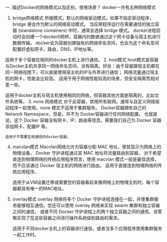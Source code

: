 一. 描述Docker的网络模式以及区别，使用场景？
docker一共有五种网络模式
   
 1. bridge网络模式
   桥接模式，默认的网络驱动模式。如果不指定驱动程序，bridge 便会作为默认的网络驱动模式。
   当应用程序运行在需要通信的独立容器 (standalone containers) 中时，通常会选择 bridge 模式。
   docker进程启动时会创建一个docker0网桥，容器内的数据通过这个网卡设备与宿主机进行数据传输。
   docker会为容器创建独有的网络命名空间，也会为这个命名空间配置好虚拟网卡，路由，DNS，IP地址等。
 
   适用于多个容器在相同的docker主机上进行通信。
 2. host模式
   host模式是容器与Docker主机共享同一网络命名空间，没有隔离。好处：由于容器跟宿主机都在同一网络视图下，可以直接使用宿主机的IP与外界进行通信；
   网络流量通过宿主机的网卡，性能会比较高。 适用于用于网络性能较高的场景，但安全隔离性相对差一些。

   适用于docker主机与宿主机使用相同的网络，但容器其他方面是隔离的，比如文件系统等。
 3. none 网络模式
    对于此容器，禁用所有联网。通常与自定义网络驱动程序一起使用。none 模式不适用于集群服务。
   Docker容器拥有自己的Network Namespace，但是，并不为 Docker容器进行任何网络配置。
   也就是说，这个 Docker 容器没有网卡、IP、路由等信息。需要我们自己为 Docker 容器添加网卡、配置IP 等。

    适用于不需要互相通信的docker容器。
 4. macvlan模式
    Macvlan网络允许为容器分配 MAC 地址，使其显示为网络上的物理设备。 Docker 守护进程通过其 MAC 地址将流量路由到容器。
    对于希望直连到物理网络的传统应用程序而言，使用 macvlan 模式一般是最佳选择，而不应该通过 Docker 宿主机的网络进行路由。
    适用于直接连到物理网络的传统应用程序。

    适用于从VM设置迁移或需要您的容器看起来像网络上的物理主机时，每个容器都具有唯一的MAC地址。
 5. overlay模式
    overlay 网络将多个 Docker 守护进程连接在一起，并使集群服务能够相互通信。您还可以使用 overlay 网络来实现 swarm 集群和独立容器之间的通信，
    或者不同 Docker 守护进程上的两个独立容器之间的通信。该策略实现了在这些容器之间进行操作系统级别路由的需求。   

    适用于不同docker主机上的容器进行通信，或者当多个应用程序使用集群服务一起工作时。
    
